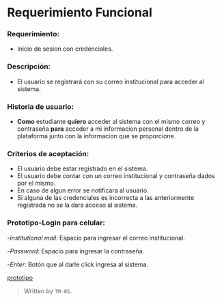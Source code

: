 # Requerimiento Funcional 

### Requerimiento:
- Inicio de sesion con credenciales.
### Descripción:
- El usuario se registrará con su correo institucional para acceder al sistema.
### Historia de usuario:
- **Como** estudiante **quiero** acceder al sistema con el mismo correo y contraseña **para** acceder a mi informacion personal dentro de la plataforma junto con la informacion que se proporcione. 
### Criterios de aceptación: 
-  El usuario debe estar registrado en el sistema.
- El usuario debe contar con un correo institucional y contraseña dados por el mismo.
- En caso de algun error se notificara al usuario.
- Si alguna de las credenciales es incorrecta a las anteriormente registrada no se la dara acceso al sistema.
### Prototipo-Login para celular:

-*institutional mail*: Espacio para ingresar el correo institucional.

-*Password*: Espacio para ingresar la contraseña.

-*Enter*: Botón que al darle click ingresa al sistema.

[prototipo](https://www.figma.com/proto/WvjhIytEmTgpsn0ml86WUS/Untitled?node-id=0-1&t=s8JX0rZRKYmnFRdN-1)
>Written by  `TM-05`.
